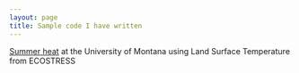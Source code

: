 ```yaml
---
layout: page
title: Sample code I have written
---
```


[Summer heat](https://github.com/mariejohnson/portfolio/blob/master/UM/summerHeat.md) at the University of Montana using Land Surface Temperature from ECOSTRESS
